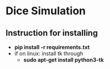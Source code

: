 # Dice Simulation

## Instruction for installing

* **pip install -r requirements.txt**
* if on linux: install tk through 
    - **sudo apt-get install python3-tk**